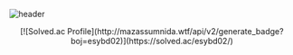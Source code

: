 ![header](https://capsule-render.vercel.app/api?type=slice&color=0:6DFFFD,100:0077FF&height=250&section=header&text=Fly%20Penguin🐧&fontSize=90&fontColor=C0F7FF)

<!--
**Seung-0208/Seung-0208** is a ✨ _special_ ✨ repository because its `README.md` (this file) appears on your GitHub profile.

Here are some ideas to get you started:

- 🔭 I’m currently working on ...
- 🌱 I’m currently learning ...
- 👯 I’m looking to collaborate on ...
- 🤔 I’m looking for help with ...
- 💬 Ask me about ...
- 📫 How to reach me: ...
- 😄 Pronouns: ...
- ⚡ Fun fact: ...
-->

<!--<div align="center">![Anurag's GitHub stats](https://github-readme-stats.vercel.app/api?username=Seung-0208&show_icons=true&theme=graywhite) <br/></div>-->
<div align="center">[![Solved.ac Profile](http://mazassumnida.wtf/api/v2/generate_badge?boj=esybd02)](https://solved.ac/esybd02/)</div>
